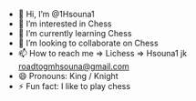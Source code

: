 - 👋 Hi, I’m @1Hsouna1
- 👀 I’m interested in Chess
- 🌱 I’m currently learning Chess
- 💞️ I’m looking to collaborate on Chess
- 📫 How to reach me => Lichess => Hsouna1 jk roadtogmhsouna@gmail.com
- 😄 Pronouns: King / Knight
- ⚡ Fun fact: I like to play chess

<!---
1Hsouna1/1Hsouna1 is a ✨ special ✨ repository because its `README.md` (this file) appears on your GitHub profile.
You can click the Preview link to take a look at your changes.
--->
